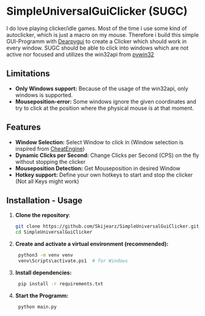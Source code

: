 # SimpleUniversalGuiClicker (SUGC)
I do love playing clicker/idle games. Most of the time i use some kind of autoclicker, which is just a macro on my mouse. 
Therefore i build this simple GUI-Programm with [Dearpygui](https://github.com/hoffstadt/DearPyGui) to create a Clicker which should work in every window.
 SUGC should be able to click into windows which are not active nor focused and utilizes the win32api from [pywin32](https://github.com/mhammond/pywin32)


## Limitations
- **Only Windows support:** Because of the usage of the win32api, only windows is supported.
- **Mouseposition-error:** Some windows ignore the given coordinates and try to click at the position where the physical mouse is at that moment.
 
## Features
- **Window Selection:** Select Window to click in (Window selection is inspired from [CheatEngine](https://www.cheatengine.org/))
- **Dynamic Clicks per Second:** Change Clicks per Second (CPS) on the fly without stopping the clicker
- **Mouseposition Detection:** Get Mouseposition in desired Window
- **Hotkey support:**  Define your own hotkeys to start and stop the clicker (Not all Keys might work)
## Installation - Usage

1. **Clone the repository**:
   ```bash
   git clone https://github.com/Skijearz/SimpleUniversalGuiClicker.git
   cd SimpleUniversalGuiClicker
    ```
2. **Create and activate a virtual environment (recommended):**
   ```bash
    python3 -m venv venv
    venv\Scripts\activate.ps1  # for Windows
    ```

3. **Install dependencies:**
   ```bash
    pip install -r requirements.txt
   ```
4. **Start the Programm:**
   ```bash
    python main.py
   ```